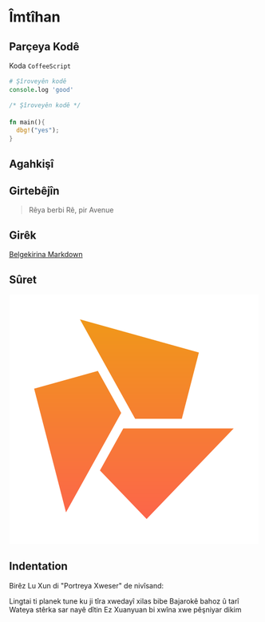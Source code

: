[Markdown 全局注释]:#

# Îmtîhan

## Parçeya Kodê

Koda `CoffeeScript`

```coffee
# Şîroveyên kodê
console.log 'good'


```

```rust
/* Şîroveyên kodê */

fn main(){
  dbg!("yes");
}
```

## Agahkişî

<!-- HTML 注释 --> 

<!-- 多行注释 --> 

## Girtebêjîn

> Rêya berbi Rê, pir Avenue

## Girêk

[Belgekirina Markdown](https://github.com/xxai-art/xxai-art-md)

## Sûret

![xxAI.Nasnameya Marka Hunerî](https://raw.githubusercontent.com/xxai-art/web/main/file/svg/logo.svg)

## Indentation

Birêz Lu Xun di "Portreya Xweser" de nivîsand:

  Lingtai ti planek tune ku ji tîra xwedayî xilas bibe
  Bajarokê bahoz û tarî
  Wateya stêrka sar nayê dîtin
  Ez Xuanyuan bi xwîna xwe pêşniyar dikim


